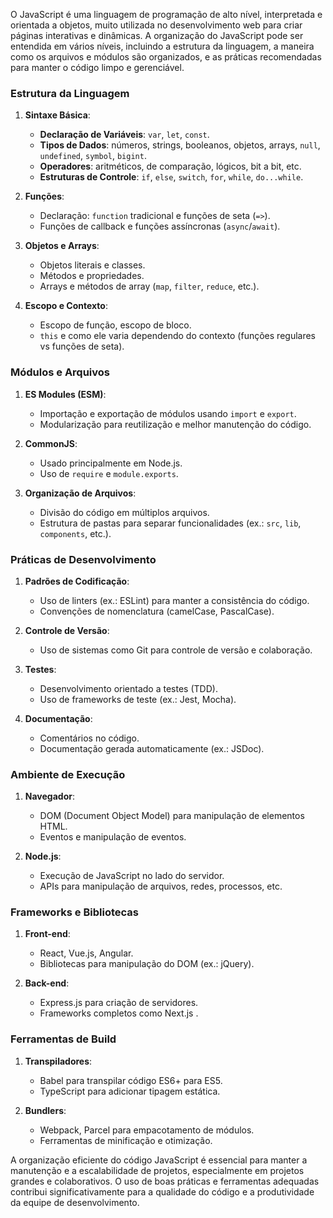 O JavaScript é uma linguagem de programação de alto nível, interpretada e orientada a objetos, muito utilizada no desenvolvimento web para criar páginas interativas e dinâmicas. A organização do JavaScript pode ser entendida em vários níveis, incluindo a estrutura da linguagem, a maneira como os arquivos e módulos são organizados, e as práticas recomendadas para manter o código limpo e gerenciável.

### Estrutura da Linguagem

1. **Sintaxe Básica**:
   - **Declaração de Variáveis**: `var`, `let`, `const`.
   - **Tipos de Dados**: números, strings, booleanos, objetos, arrays, `null`, `undefined`, `symbol`, `bigint`.
   - **Operadores**: aritméticos, de comparação, lógicos, bit a bit, etc.
   - **Estruturas de Controle**: `if`, `else`, `switch`, `for`, `while`, `do...while`.

2. **Funções**:
   - Declaração: `function` tradicional e funções de seta (`=>`).
   - Funções de callback e funções assíncronas (`async`/`await`).

3. **Objetos e Arrays**:
   - Objetos literais e classes.
   - Métodos e propriedades.
   - Arrays e métodos de array (`map`, `filter`, `reduce`, etc.).

4. **Escopo e Contexto**:
   - Escopo de função, escopo de bloco.
   - `this` e como ele varia dependendo do contexto (funções regulares vs funções de seta).

### Módulos e Arquivos

1. **ES Modules (ESM)**:
   - Importação e exportação de módulos usando `import` e `export`.
   - Modularização para reutilização e melhor manutenção do código.

2. **CommonJS**:
   - Usado principalmente em Node.js.
   - Uso de `require` e `module.exports`.

3. **Organização de Arquivos**:
   - Divisão do código em múltiplos arquivos.
   - Estrutura de pastas para separar funcionalidades (ex.: `src`, `lib`, `components`, etc.).

### Práticas de Desenvolvimento

1. **Padrões de Codificação**:
   - Uso de linters (ex.: ESLint) para manter a consistência do código.
   - Convenções de nomenclatura (camelCase, PascalCase).

2. **Controle de Versão**:
   - Uso de sistemas como Git para controle de versão e colaboração.

3. **Testes**:
   - Desenvolvimento orientado a testes (TDD).
   - Uso de frameworks de teste (ex.: Jest, Mocha).

4. **Documentação**:
   - Comentários no código.
   - Documentação gerada automaticamente (ex.: JSDoc).

### Ambiente de Execução

1. **Navegador**:
   - DOM (Document Object Model) para manipulação de elementos HTML.
   - Eventos e manipulação de eventos.

2. **Node.js**:
   - Execução de JavaScript no lado do servidor.
   - APIs para manipulação de arquivos, redes, processos, etc.

### Frameworks e Bibliotecas

1. **Front-end**:
   - React, Vue.js, Angular.
   - Bibliotecas para manipulação do DOM (ex.: jQuery).

2. **Back-end**:
   - Express.js para criação de servidores.
   - Frameworks completos como Next.js .

### Ferramentas de Build

1. **Transpiladores**:
   - Babel para transpilar código ES6+ para ES5.
   - TypeScript para adicionar tipagem estática.

2. **Bundlers**:
   - Webpack, Parcel para empacotamento de módulos.
   - Ferramentas de minificação e otimização.

A organização eficiente do código JavaScript é essencial para manter a manutenção e a escalabilidade de projetos, especialmente em projetos grandes e colaborativos. O uso de boas práticas e ferramentas adequadas contribui significativamente para a qualidade do código e a produtividade da equipe de desenvolvimento.